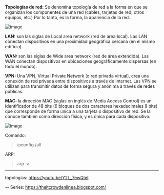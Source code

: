 
**Topologías de red:** Se denomina topología de red a la forma en que se organizan los componentes de una red (cables, tarjetas de red, otros equipos, etc.) Por lo tanto, es la forma, la apariencia de la red.

![image](https://github.com/lole-s/Testing-QA-CUAC/assets/84929029/3a8563b5-23ed-4673-bd21-ad3a4120274c)


**LAN:** son las siglas de Local area network (red de área local). Las LAN conectan dispositivos en una proximidad geográfica cercana (en el mismo edificio).

**WAN:** son las siglas de Wide area network (red de área extendida). Las WAN conectan dispositivos en ubicaciones geográficamente dispersas (en todo el mundo).

**VPN:** Una VPN, Virtual Private Network (o red privada virtual), crea una conexión de red privada entre dispositivos a través de Internet. Las VPN se utilizan para transmitir datos de forma segura y anónima a través de redes públicas.

**MAC:**  la dirección MAC (siglas en inglés de Media Access Control) es un identificador de 48 bits (6 bloques de dos caracteres hexadecimales 8 bits) que corresponde de forma única a una tarjeta o dispositivo de red. Se la conoce también como dirección física, y es única para cada dispositivo.

![image](https://github.com/lole-s/Testing-QA-CUAC/assets/84929029/f455770c-da8a-4e8e-ab87-a35635727baa)

Comando: 
> ipconfig /all

ARP: 
> arp -a

---
topologías: https://youtu.be/Y2L_7ewQteI


--
Series: https://theitcrowdenlinea.blogspot.com/


